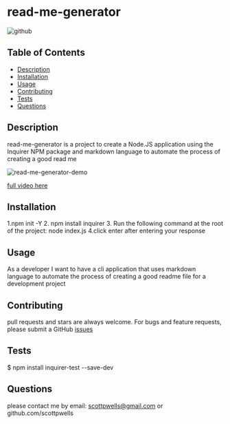 # read-me-generator
  
  ![github](https://img.shields.io/badge/license-APACHE%202.0-blue.svg)

  ## Table of Contents
  * [Description](#description)
  * [Installation](#installation)
  * [Usage](#usage)
  * [Contributing](#contributing)
  * [Tests](#tests)
  * [Questions](#questions)
 

  ## Description
  read-me-generator is a project to create a Node.JS application using the Inquirer NPM package and markdown language to automate the process of creating a good read me

  ![read-me-generator-demo](https://user-images.githubusercontent.com/57837212/98159180-1fb28980-1eaa-11eb-9954-6ace0e2aabdc.gif)

  [full video here](https://drive.google.com/file/d/1isAs8A0BYVRV5jNP-0-nSzBeDwGvntrh/view?usp=sharing)



  ## Installation
  1.npm init -Y 2. npm install inquirer 3. Run the following command at the root of the project: node index.js 4.click enter after entering your response

  ## Usage
  As a developer I want to have a cli application that uses markdown language to automate the process of creating a good readme file for a development project

  ## Contributing
  pull requests and stars are always welcome. For bugs and feature requests, please submit a GitHub [issues](https://github.com/scottpwells/read-me-generator/issues)

  ## Tests
  $ npm install inquirer-test --save-dev
  
  ## Questions
  please contact me by email: scottpwells@gmail.com or github.com/scottpwells
